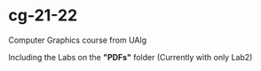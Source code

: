 # cg-21-22
Computer Graphics course from UAlg

Including the Labs on the **"PDFs"** folder (Currently with only Lab2)